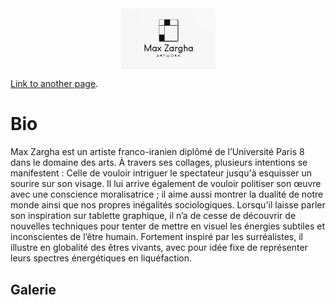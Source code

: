 <!DOCTYPE html>
<html lang="fr">
<head>
    <meta charset="UTF-8">
    <meta name="viewport" content="width=device-width, initial-scale=1.0">
    <title>En-tête avec Image</title>
    <style>
        .header-image {
            display: block;
            margin: 0 auto; /* Centre l'image horizontalement */
            max-width: 100%; /* Assure que l'image ne dépasse pas la largeur de l'écran */
            height: auto; /* Maintient le ratio de l'image */
            width: 30%; /* Réduit la taille de l'image à 50% de sa largeur originale */
        }
    </style>
</head>
<body>
    <img src="zargha site.jpg" class="header-image">
</body>
</html>



[Link to another page](./another-page.html).


# Bio

Max Zargha est un artiste franco-iranien diplômé de l’Université Paris 8 dans le domaine des arts. À travers ses collages, plusieurs intentions se manifestent : Celle de vouloir intriguer le spectateur jusqu'à esquisser un sourire sur son visage. Il lui arrive également de vouloir politiser son œuvre avec une conscience moralisatrice ; il aime aussi montrer la dualité de notre monde ainsi que nos propres inégalités sociologiques. Lorsqu'il laisse parler son inspiration sur tablette graphique, il n’a de cesse de découvrir de nouvelles techniques pour tenter de mettre en visuel les énergies subtiles et inconscientes de l’être humain. Fortement inspiré par les surréalistes, il illustre en globalité des êtres vivants, avec pour idée fixe de représenter leurs spectres énergétiques en liquéfaction.

## Galerie
<!DOCTYPE html>
<html lang="fr">
<head>
    <meta charset="UTF-8">
    <title>Carrousel Interactif</title>
    <style>
        .carousel {
            width: 60%;
            overflow: hidden;
            margin: 50px auto;
            position: relative;
            box-shadow: 0 4px 8px rgba(0,0,0,0.1);
        }

        .carousel-container {
            display: flex;
            width: calc(100% * 5); /* Assume 5 images */
            transition: transform 1s ease;
            cursor: pointer; /* Indicate clickable items */
        }

        .carousel-item {
            flex: 100%; /* Each item is 100% of carousel width */
        }

        .carousel-item img {
            width: 50%;
            height: 50%;
            display: block;
        }
    </style>
</head>
<body>
    <div class="carousel" onclick="nextImage()">
        <div class="carousel-container" id="carouselContainer">
            <div class="carousel-item">
                <img src="Colonel.jpg" alt="Image 1">
            </div>
            <div class="carousel-item">
                <img src="L'Autel.jpg" alt="Image 2">
            </div>
            <div class="carousel-item">
                <img src="Le Chirurgien.jpg" alt="Image 3">
            </div>
            <div class="carousel-item">
                <img src="Surréalisme.jpg" alt="Image 4">
            </div>
            <div class="carousel-item">
                <img src="Tristesse.jpg" alt="Image 5">
            </div>
        </div>
    </div>

    <script>
        var currentIndex = 0;
        function nextImage() {
            var container = document.getElementById("carouselContainer");
            var totalItems = container.children.length;
            currentIndex++;
            if (currentIndex >= totalItems) {
                currentIndex = 0;
            }
            var newTranslateValue = -100 * currentIndex;
            container.style.transform = `translateX(${newTranslateValue}%)`;
        }
    </script>
</body>
</html>

</head>
<body>
    <div class="carousel">
        <div class="carousel-container">
            <div class="carousel-item">
                <img src="Colonel.jpg" alt="Image 1">
            </div>
            <div class="carousel-item">
                <img src="L'Autel.jpg" alt="Image 2">
            </div>
            <div class="carousel-item">
                <img src="Le Chirurgien.jpg" alt="Image 3">
            </div>
            <div class="carousel-item">
                <img src="Surréalisme.jpg" alt="Image 4">
            </div>
            <div class="carousel-item">
                <img src="Tristesse.jpg" alt="Image 5">
            </div>
        </div>
    </div>
</body>
</html>


### Header 3

```js
// Javascript code with syntax highlighting.
var fun = function lang(l) {
  dateformat.i18n = require('./lang/' + l)
  return true;
}
```

```ruby
# Ruby code with syntax highlighting
GitHubPages::Dependencies.gems.each do |gem, version|
  s.add_dependency(gem, "= #{version}")
end
```

#### Header 4

*   This is an unordered list following a header.
*   This is an unordered list following a header.
*   This is an unordered list following a header.

##### Header 5

1.  This is an ordered list following a header.
2.  This is an ordered list following a header.
3.  This is an ordered list following a header.

###### Header 6

| head1        | head two          | three |
|:-------------|:------------------|:------|
| ok           | good swedish fish | nice  |
| out of stock | good and plenty   | nice  |
| ok           | good `oreos`      | hmm   |
| ok           | good `zoute` drop | yumm  |

### There's a horizontal rule below this.

* * *

### Here is an unordered list:

*   Item foo
*   Item bar
*   Item baz
*   Item zip

### And an ordered list:

1.  Item one
1.  Item two
1.  Item three
1.  Item four

### And a nested list:

- level 1 item
  - level 2 item
  - level 2 item
    - level 3 item
    - level 3 item
- level 1 item
  - level 2 item
  - level 2 item
  - level 2 item
- level 1 item
  - level 2 item
  - level 2 item
- level 1 item

### Small image

![Octocat](https://github.githubassets.com/images/icons/emoji/octocat.png)

### Large image

![Branching](https://guides.github.com/activities/hello-world/branching.png)


### Definition lists can be used with HTML syntax.

<dl>
<dt>Name</dt>
<dd>Godzilla</dd>
<dt>Born</dt>
<dd>1952</dd>
<dt>Birthplace</dt>
<dd>Japan</dd>
<dt>Color</dt>
<dd>Green</dd>
</dl>

```
Long, single-line code blocks should not wrap. They should horizontally scroll if they are too long. This line should be long enough to demonstrate this.

